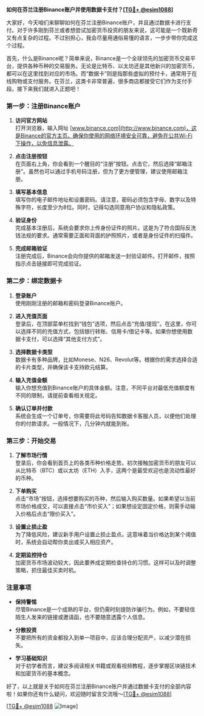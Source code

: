**如何在芬兰注册Binance账户并使用数据卡支付？[[TG💪+ @esim1088](https://t.me/s/esim1088)]**

大家好，今天咱们来聊聊如何在芬兰注册Binance账户，并且通过数据卡进行支付。对于许多刚到芬兰或者想尝试加密货币投资的朋友来说，这可能是一个既新奇又有点复杂的过程。不过别担心，我会尽量用通俗易懂的语言，一步步带你完成这个过程。

首先，什么是Binance呢？简单来说，Binance是一个全球领先的加密货币交易平台，提供各种币种的交易服务。无论是比特币、以太坊还是其他新兴的加密货币，都可以在这里找到对应的市场。而“数据卡”则是指那些虚拟的预付卡，通常用于在线购物或支付服务。在芬兰，这类卡非常普遍，很多商店都接受它们作为支付手段。接下来我们就进入正题吧！

### 第一步：注册Binance账户

1. **访问官方网站**  
   打开浏览器，输入网址 [www.binance.com](http://www.binance.com)，这是Binance的官方主页。确保你使用的网络环境安全可靠，避免在公共Wi-Fi下操作，以免信息泄露。

2. **点击注册按钮**  
   在页面右上角，你会看到一个醒目的“注册”按钮。点击它，然后选择“邮箱注册”。虽然也可以通过手机号码注册，但为了更方便管理，建议使用邮箱注册。

3. **填写基本信息**  
   填写你的电子邮件地址和设置密码。请注意，密码必须包含字母、数字以及特殊字符，长度至少为8位。同时，记得勾选同意用户协议和隐私政策。

4. **验证身份**  
   完成基本注册后，系统会要求你上传身份证件的照片。这是为了符合国际反洗钱法规的要求。通常需要正面和背面的护照照片，或者是身份证件的扫描件。

5. **完成邮箱验证**  
   注册完成后，Binance会向你提供的邮箱发送一封验证邮件。打开邮件，按照指示点击链接即可完成验证。

### 第二步：绑定数据卡

1. **登录账户**  
   使用刚刚注册的邮箱和密码登录Binance账户。

2. **进入充值页面**  
   登录后，在顶部菜单栏找到“钱包”选项，然后点击“充值/提现”。在这里，你可以选择不同的充值方式，包括银行转账、信用卡/借记卡等。如果你想使用数据卡支付，可以选择“其他支付方式”。

3. **选择数据卡类型**  
   数据卡有多种品牌，比如Monese、N26、Revolut等。根据你的需求选择合适的卡片类型，并确保该卡支持欧元结算。

4. **输入充值金额**  
   输入你想充值到Binance账户的具体金额。注意，不同平台对最低充值额度有不同的限制，请提前查看相关规定。

5. **确认订单并付款**  
   系统会生成一个订单号，你需要将此号码告知数据卡客服人员，以便他们处理你的付款请求。一般情况下，几分钟内就能到账。

### 第三步：开始交易

1. **了解市场行情**  
   登录后，你会看到首页上的各类币种价格走势。初次接触加密货币的朋友可以从比特币（BTC）或以太坊（ETH）入手，这两个是最受欢迎也是流动性最好的币种。

2. **下单购买**  
   点击“市场”按钮，选择想要购买的币种，然后输入购买数量。如果希望以当前市场价格成交，可以直接点击“市价买入”；如果想设定固定价格，则需手动输入价格后点击“限价买入”。

3. **设置止损止盈**  
   为了降低风险，建议新手用户设置止损止盈点。这意味着当价格达到某个阈值时，系统会自动帮你卖出或买入相应资产。

4. **定期监控持仓**  
   加密货币市场波动较大，因此要养成定期检查持仓的习惯。这样可以及时调整策略，抓住最佳买卖时机。

### 注意事项

- **保持警惕**  
  尽管Binance是一个成熟的平台，但仍需时刻提防诈骗行为。例如，不要轻信陌生人发来的链接或邀请函，也不要随意透露个人信息。

- **分散投资**  
  不要把所有的资金都投入到单一项目中，应该合理分配资产，以减少潜在损失。

- **学习基础知识**  
  对于初学者而言，建议多阅读相关书籍或观看视频教程，逐步掌握区块链技术和加密货币的基本概念。

好了，以上就是关于如何在芬兰注册Binance账户并通过数据卡支付的全部内容啦！如果你还有什么疑问，欢迎随时留言交流哦～[[TG💪+ @esim1088](https://t.me/s/esim1088)]

[[TG💪+ @esim1088](https://t.me/s/esim1088) ![Image](https://i.postimg.cc/4NQfJmqS/Snipaste-2025-05-13-00-14-12.png)]